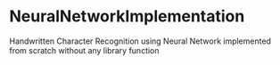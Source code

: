 # NeuralNetworkImplementation
Handwritten Character Recognition using Neural Network implemented from scratch without any library function
